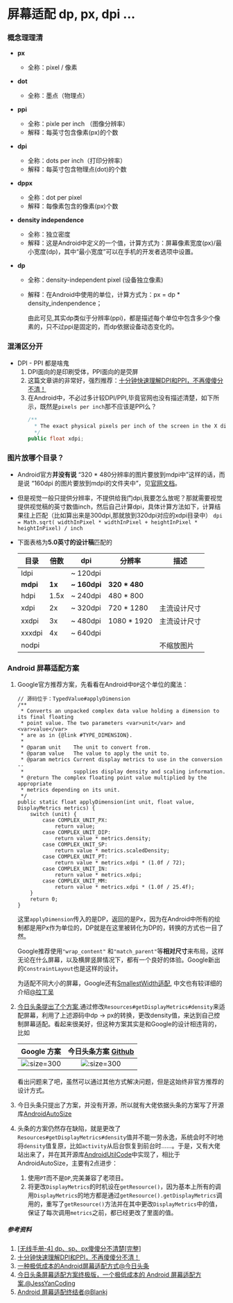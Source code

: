 # 屏幕适配 dp, px, dpi ...

### 概念理理清

* **px**

  * 全称：pixel / 像素

* **dot**

  * 全称：墨点（物理点）

* **ppi**

  * 全称：pixle per inch （图像分辨率）
  * 解释：每英寸包含像素(px)的个数

* **dpi**

  * 全称：dots per inch（打印分辨率）
  * 解释：每英寸包含物理点(dot)的个数

* **dppx**

  * 全称：dot per pixel
  * 解释：每像素包含的像素(px)个数

* **density independence**

  * 全称：独立密度
  * 解释：这是Android中定义的一个值，计算方式为：屏幕像素宽度(px)/最小宽度(dp)，其中“最小宽度”可以在手机的开发者选项中设置。

* **dp**

  * 全称：density-independent pixel (设备独立像素)

  * 解释：在Android中使用的单位，计算方式为：px = dp * density_indenpendence；    

    由此可见,其实dp类似于分辨率(ppi)，都是描述每个单位中包含多少个像素的，只不过ppi是固定的，而dp依据设备动态变化的。



### 混淆区分开

* DPI - PPI 都是啥鬼
  1. DPI面向的是印刷受体，PPI面向的是荧屏
  2. 这篇文章讲的非常好，强烈推荐：[十分钟快速理解DPI和PPI，不再傻傻分不清！](https://www.jianshu.com/p/aaa9fafdbc20)
  3. 在Android中，不必过多计较DPI/PPI,毕竟官网也没有描述清楚，如下所示，既然是`pixels per inch`那不应该是PPI么？
       ```java
       /**
         * The exact physical pixels per inch of the screen in the X dimension.
         */
       public float xdpi;
       ```



### 图片放哪个目录？

* Android官方**并没有说** “320 * 480分辨率的图片要放到mdpi中”这样的话，而是说 “160dpi 的图片要放到mdpi的文件夹中”，见[官网文档](https://developer.android.com/training/multiscreen/screendensities)。

* 但是视觉一般只提供分辨率，不提供给我门dpi,我要怎么放呢？那就需要视觉提供视觉稿的英寸数值inch，然后自己计算dpi，具体计算方法如下，计算结果往上匹配（比如算出来是300dpi,那就放到320dpi对应的xdpi目录中）
  ```dpi = Math.sqrt( widthInPixel * widthInPixel + heightInPixel * heightInPixel) / inch```

* 下面表格为**5.0英寸的设计稿**匹配的

    | 目录     | 倍数   | dpi          | 分辨率        | 描述         |
    | -------- | ------ | ------------ | ------------- | ------------ |
    | ldpi     |        | ~  120dpi    |               |              |
    | **mdpi** | **1x** | **~ 160dpi** | **320 * 480** |              |
    | hdpi     | 1.5x   | ~ 240dpi     | 480 * 800     |              |
    | xdpi     | 2x     | ~ 320dpi     | 720 * 1280    | 主流设计尺寸 |
    | xxdpi    | 3x     | ~ 480dpi     | 1080 * 1920   | 主流设计尺寸 |
    | xxxdpi   | 4x     | ~ 640dpi     |               |              |
    | nodpi    |        |              |               | 不缩放图片   |


### Android 屏幕适配方案

1. Google官方推荐方案，先看看在Android中`DP`这个单位的魔法：

   ```
   // 源码位于：TypedValue#applyDimension
   /**
    * Converts an unpacked complex data value holding a dimension to its final floating
    * point value. The two parameters <var>unit</var> and <var>value</var>
    * are as in {@link #TYPE_DIMENSION}.
    *
    * @param unit    The unit to convert from.
    * @param value   The value to apply the unit to.
    * @param metrics Current display metrics to use in the conversion --
    *                supplies display density and scaling information.
    * @return The complex floating point value multiplied by the appropriate
    * metrics depending on its unit.
    */
   public static float applyDimension(int unit, float value, DisplayMetrics metrics) {
       switch (unit) {
           case COMPLEX_UNIT_PX:
               return value;
           case COMPLEX_UNIT_DIP:
               return value * metrics.density;
           case COMPLEX_UNIT_SP:
               return value * metrics.scaledDensity;
           case COMPLEX_UNIT_PT:
               return value * metrics.xdpi * (1.0f / 72);
           case COMPLEX_UNIT_IN:
               return value * metrics.xdpi;
           case COMPLEX_UNIT_MM:
               return value * metrics.xdpi * (1.0f / 25.4f);
       }
       return 0;
   }
   ```
    这里`applyDimension`传入的是DP，返回的是Px，因为在Android中所有的绘制都是用Px作为单位的，DP就是在这里被转化为DP的，转换的方式也一目了然。

   Google推荐使用`"wrap_content"` 和`"match_parent"`等**相对尺寸**来布局，这样无论在什么屏幕，以及横屏竖屏情况下，都有一个良好的体验。Google新出的`ConstraintLayout`也是这样的设计。

   为适配不同大小的屏幕，Google还有[SmallestWidth适配](https://developer.android.com/training/multiscreen/screensizes#TaskUseSWQuali), 中文也有较详细的介绍[@拉丁吴](https://www.jianshu.com/p/a4b8e4c5d9b0)

2. [今日头条提出了个方案](https://mp.weixin.qq.com/s/d9QCoBP6kV9VSWvVldVVwA),通过修改`Resources#getDisplayMetrics#density`来适配屏幕，利用了上述源码中dp -> px的转换，更改density值，来达到自己控制屏幕适配。看起来很美好，但这种方案其实是和Google的设计相违背的，比如

    |                         Google 方案                          | 今日头条方案 [Github](https://github.com/JessYanCoding/AndroidAutoSize) |
    | :----------------: | :-----------------: |
    | ![](https://developer.android.com/images/training/layout-hvga.png ':size=300') | ![](jrtt_layout.jpg ':size=300') |

    看出问题来了吧，虽然可以通过其他方式解决问题，但是这始终非官方推荐的设计方式。

3. 今日头条只提出了方案，并没有开源，所以就有大佬依据头条的方案写了开源库[AndroidAutoSize](https://github.com/JessYanCoding/AndroidAutoSize)

4. 头条的方案仍然存在缺陷，就是更改了`Resources#getDisplayMetrics#density`值并不能一劳永逸，系统会时不时地将`density`值复原，比如`activity`从后台恢复到前台时……。于是，又有大佬站出来了，并在其开源库[AndroidUtilCode](https://github.com/Blankj/AndroidUtilCode/issues/758)中实现了，相比于 AndroidAutoSize，主要有2点进步：

   1. 使用`PT`而不是`DP`,完美兼容了老项目。
   2. 将更改`DisplayMetrics`的时机设在`getResource()`，因为基本上所有的调用`DisplayMetrics`的地方都是通过`getResource().getDisplayMetrics`调用的，重写了`getResource()`方法并在其中更改`DisplayMetrics`中的值，保证了每次调用`metrics`之前，都已经更改了里面的值。




##### 参考资料

1. [[无线手册-4] dp、sp、px傻傻分不清楚[完整]](https://zhuanlan.zhihu.com/p/19565895)
2. [十分钟快速理解DPI和PPI，不再傻傻分不清！](https://www.jianshu.com/p/aaa9fafdbc20)
3. [一种极低成本的Android屏幕适配方式@今日头条](https://mp.weixin.qq.com/s/d9QCoBP6kV9VSWvVldVVwA)
4. [今日头条屏幕适配方案终极版，一个极低成本的 Android 屏幕适配方案.@JessYanCoding](https://github.com/JessYanCoding/AndroidAutoSize)
5. [Android 屏幕适配终结者@Blankj](https://blankj.com/2018/12/18/android-adapt-screen-killer/)
